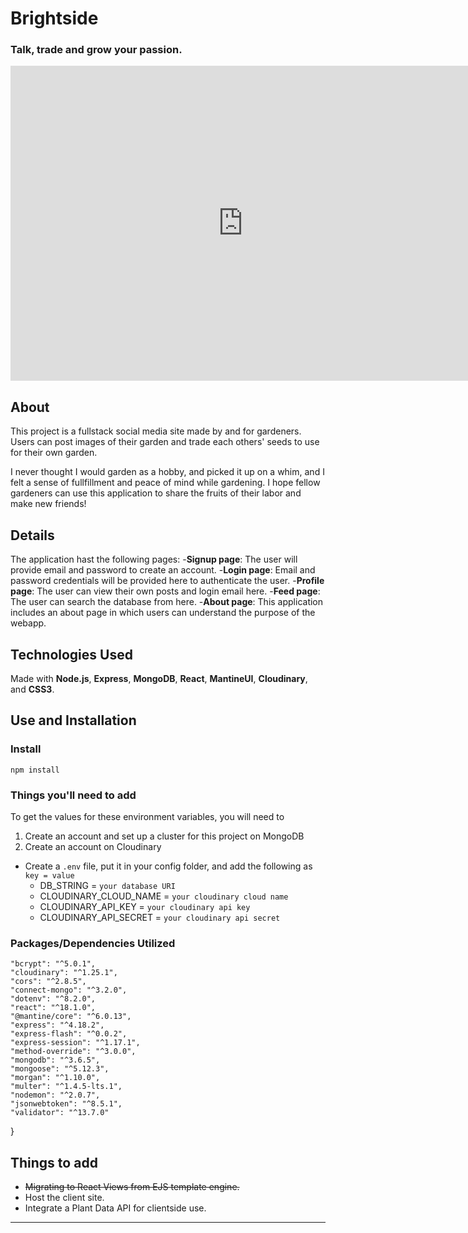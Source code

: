 # Brightside
### Talk, trade and grow your passion.
<!-- <div align="center"><img src="https://images.unsplash.com/photo-1436891436013-5965265af5fc?ixlib=rb-4.0.3&ixid=MnwxMjA3fDB8MHxwaG90by1wYWdlfHx8fGVufDB8fHx8&auto=format&fit=crop&w=1170&q=80" alt="plants" align="center"></div> -->

<div align="center"><iframe src="https://www.veed.io/embed/f4a01ef1-5eea-4e06-9a0e-a5920ff18dd4" width="744" height="504" frameborder="0" title="Screen Recording - June 16, 2023" webkitallowfullscreen mozallowfullscreen allowfullscreen></iframe> </div>

## About

This project is a fullstack social media site made by and for gardeners. Users can post images of their garden and trade each others' seeds to use for their own garden.

I never thought I would garden as a hobby, and picked it up on a whim, and I felt a sense of fullfillment and peace of mind while gardening. I hope fellow gardeners can use this application to share the fruits of their labor and make new friends!



## Details
The application hast the following pages:
-**Signup page**: The user will provide email and password to create an account.
-**Login page**: Email and password credentials will be provided here to authenticate the user.
-**Profile page**: The user can view their own posts and login email here.
-**Feed page**: The user can search the database from here.
-**About page**: This application includes an about page in which users can understand the purpose of the webapp.



## Technologies Used
Made with **Node.js**, **Express**, **MongoDB**, **React**, **MantineUI**, **Cloudinary**, and **CSS3**.

## Use and Installation

### Install
 `npm install`
 
### Things you'll need to add
To get the values for these environment variables, you will need to
  1) Create an account and set up a cluster for this project on MongoDB
  2) Create an account on Cloudinary
   
- Create a `.env` file, put it in your config folder, and add the following as `key = value`
  - DB_STRING = `your database URI`
  - CLOUDINARY_CLOUD_NAME = `your cloudinary cloud name`
  - CLOUDINARY_API_KEY = `your cloudinary api key`
  - CLOUDINARY_API_SECRET = `your cloudinary api secret`

### Packages/Dependencies Utilized
    "bcrypt": "^5.0.1",
    "cloudinary": "^1.25.1",
    "cors": "^2.8.5",
    "connect-mongo": "^3.2.0",
    "dotenv": "^8.2.0",
    "react": "^18.1.0",
    "@mantine/core": "^6.0.13",
    "express": "^4.18.2",
    "express-flash": "^0.0.2",
    "express-session": "^1.17.1",
    "method-override": "^3.0.0",
    "mongodb": "^3.6.5",
    "mongoose": "^5.12.3",
    "morgan": "^1.10.0",
    "multer": "^1.4.5-lts.1",
    "nodemon": "^2.0.7",
    "jsonwebtoken": "^8.5.1",
    "validator": "^13.7.0"
  }

## Things to add

- ~~Migrating to React Views from EJS template engine.~~
- Host the client site.
- Integrate a Plant Data API for clientside use.

---
